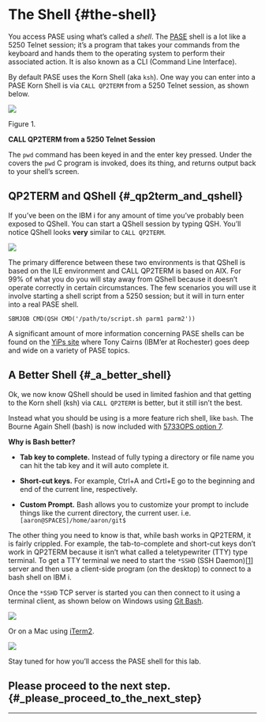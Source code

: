 # The Shell {#the-shell}

You access PASE using what’s called a _shell_. The [PASE](https://kti.news/pase-v73) shell is a lot like a 5250 Telnet session; it’s a program that takes your commands from the keyboard and hands them to the operating system to perform their associated action. It is also known as a CLI \(Command Line Interface\).

By default PASE uses the Korn Shell \(aka `ksh`\). One way you can enter into a PASE Korn Shell is via `CALL QP2TERM` from a 5250 Telnet session, as shown below.

![](https://litmis.gitbooks.io/pase-intro/content/assets/pase_call_qp2term1.png)

Figure 1.

**CALL QP2TERM from a 5250 Telnet Session**

The `pwd` command has been keyed in and the enter key pressed. Under the covers the `pwd` C program is invoked, does its thing, and returns output back to your shell’s screen. 

## QP2TERM and QShell {#_qp2term_and_qshell}

If you’ve been on the IBM i for any amount of time you’ve probably been exposed to QShell. You can start a QShell session by typing QSH. You’ll notice QShell looks **very** similar to `CALL QP2TERM`.

![](https://litmis.gitbooks.io/pase-intro/content/assets/qshell_strqsh.png)

The primary difference between these two environments is that QShell is based on the ILE environment and CALL QP2TERM is based on AIX. For 99% of what you do you will stay away from QShell because it doesn’t operate correctly in certain circumstances. The few scenarios you will use it involve starting a shell script from a 5250 session; but it will in turn enter into a real PASE shell.

```
SBMJOB CMD(QSH CMD('/path/to/script.sh parm1 parm2'))
```

A significant amount of more information concerning PASE shells can be found on the [YiPs site](https://kti.news/yips-pase-shell) where Tony Cairns \(IBM’er at Rochester\) goes deep and wide on a variety of PASE topics.

## A Better Shell {#_a_better_shell}

Ok, we now know QShell should be used in limited fashion and that getting to the Korn shell \(ksh\) via `CALL QP2TERM` is better, but it still isn’t the best.

Instead what you should be using is a more feature rich shell, like `bash`. The Bourne Again Shell \(bash\) is now included with [5733OPS option 7](http://bit.ly/dw-5733ops-tools).

**Why is Bash better?**

* **Tab key to complete.** Instead of fully typing a directory or file name you can hit the tab key and it will auto complete it.

* **Short-cut keys.** For example, Ctrl+A and Crtl+E go to the beginning and end of the current line, respectively.

* **Custom Prompt.** Bash allows you to customize your prompt to include things like the current directory, the current user. i.e. `[aaron@SPACES]/home/aaron/git$`

The other thing you need to know is that, while bash works in QP2TERM, it is fairly crippled. For example, the tab-to-complete and short-cut keys don’t work in QP2TERM because it isn’t what called a teletypewriter \(TTY\) type terminal. To get a TTY terminal we need to start the `*SSHD` \(SSH Daemon\)\[[1](https://litmis.gitbooks.io/pase-intro/content/step-2-the-shell.html#_footnote_1)\] server and then use a client-side program \(on the desktop\) to connect to a bash shell on IBM i.

Once the `*SSHD` TCP server is started you can then connect to it using a terminal client, as shown below on Windows using [Git Bash](https://kti.news/gitbash-for-windows).

![](https://litmis.gitbooks.io/pase-intro/content/assets/gitbash_login_windows7.png)

Or on a Mac using [iTerm2](https://www.iterm2.com).

![](https://litmis.gitbooks.io/pase-intro/content/assets/iterm_bash.png)

Stay tuned for how you’ll access the PASE shell for this lab.

## Please proceed to the next step. {#_please_proceed_to_the_next_step}

---



